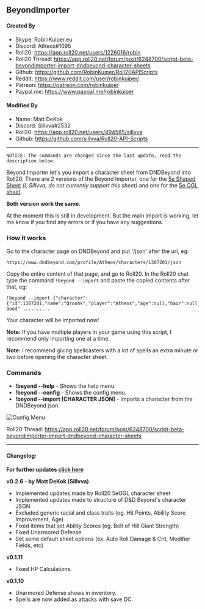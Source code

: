 ## BeyondImporter

#### Created By

* Skype: RobinKuiper.eu
* Discord: Atheos#1095
* Roll20: https://app.roll20.net/users/1226016/robin
* Roll20 Thread: https://app.roll20.net/forum/post/6248700/script-beta-beyondimporter-import-dndbeyond-character-sheets
* Github: https://github.com/RobinKuiper/Roll20APIScripts
* Reddit: https://www.reddit.com/user/robinkuiper/
* Patreon: https://patreon.com/robinkuiper
* Paypal.me: https://www.paypal.me/robinkuiper

#### Modified By

* Name: Matt DeKok
* Discord: Sillvva#2532
* Roll20: https://app.roll20.net/users/494585/sillvva
* Github: https://github.com/sillvva/Roll20-API-Scripts

---

```
NOTICE: The commands are changed since the last update, read the description below.
```

Beyond Importer let's you import a character sheet from DNDBeyond into Roll20.
There are 2 versions of the Beyond Importer, one for the [5e Shaped Sheet](https://bitbucket.org/mlenser/5eshaped/wiki/Home) *(I, Sillvva, do not currently support this sheet)* and one for the [5e OGL sheet](https://wiki.roll20.net/5th_Edition_OGL_by_Roll20).

**Both version work the same.**

At the moment this is still in development. But the main import is working, let me know if you find any errors or if you have any suggestions.

### How it works
Go to the character page on DNDBeyond and put '/json' after the url, eg:

```
https://www.dndbeyond.com/profile/Atheos/characters/1307201/json
```

Copy the entire content of that page, and go to Roll20.
In the Roll20 chat type the command `!beyond --import` and paste the copied contents after that, eg:

```
!beyond --import {"character":{"id":1307201,"name":"Qroohk","player":"Atheos","age":null,"hair":null,"eyes":null,"skin":null,"height":null,"weight":null,"size":"Medium","alignment":"Lawful Good" ..........
```

Your character will be imported now!

**Note:** If you have multiple players in your game using this script, I recommend only importing one at a time.

**Note:** I recommend giving spellcasters with a lot of spells an extra minute or two before opening the character sheet.

### Commands

* **!beyond --help** - Shows the help menu.
* **!beyond --config** - Shows the config menu.
* **!beyond --import [CHARACTER JSON]** - Imports a character from the DNDBeyond json.

![Config Menu](https://i.imgur.com/KKvT3s2.png "Config Menu")

Roll20 Thread: https://app.roll20.net/forum/post/6248700/script-beta-beyondimporter-import-dndbeyond-character-sheets

--- 

#### Changelog:

**For further updates [click here](https://github.com/sillvva/Roll20-API-Scripts/commits/master)**

**v0.2.6 - by Matt DeKok (Sillvva)**
* Implemented updates made by Roll20 5eOGL character sheet
* Implemented updates made to structure of D&D Beyond's character JSON
* Excluded generic racial and class traits (eg. Hit Points, Ability Score Improvement, Age)
* Fixed items that set Ability Scores (eg. Belt of Hill Giant Strength)
* Fixed Unarmored Defense
* Set some default sheet options (ex. Auto Roll Damage & Crit, Modifier Fields, etc)

**v0.1.11**
* Fixed HP Calculations.

**v0.1.10**
* Unarmored Defense shows in inventory.
* Spells are now added as attacks with save DC.
